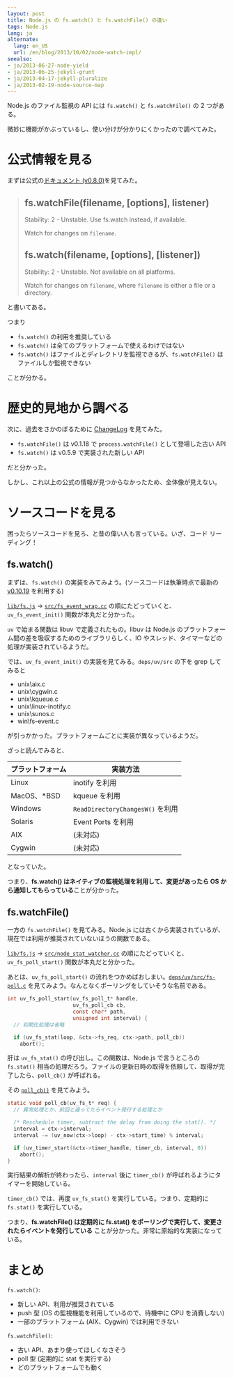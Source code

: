 ```yaml
---
layout: post
title: Node.js の fs.watch() と fs.watchFile() の違い
tags: Node.js
lang: ja
alternate:
  lang: en_US
  url: /en/blog/2013/10/02/node-watch-impl/
seealso:
- ja/2013-06-27-node-yield
- ja/2013-06-25-jekyll-grunt
- ja/2013-04-17-jekyll-pluralize
- ja/2013-02-19-node-source-map
---
```

Node.js のファイル監視の API には `fs.watch()` と `fs.watchFile()` の 2 つがある。

微妙に機能がかぶっているし、使い分けが分かりにくかったので調べてみた。


公式情報を見る
==============

まずは公式の[ドキュメント (v0.8.0)](http://nodejs.org/docs/v0.8.0/api/fs.html#fs_fs_watchfile_filename_options_listener)を見てみた。

> ## fs.watchFile(filename, [options], listener)
>
> Stability: 2 - Unstable.  Use fs.watch instead, if available.
>
> Watch for changes on `filename`.
>
> ## fs.watch(filename, [options], [listener])
>
> Stability: 2 - Unstable.  Not available on all platforms.
>
> Watch for changes on `filename`, where `filename` is either a file or a directory.

と書いてある。

つまり

* `fs.watch()` の利用を推奨している
* `fs.watch()` は全てのプラットフォームで使えるわけではない
* `fs.watch()` はファイルとディレクトリを監視できるが、`fs.watchFile()` はファイルしか監視できない

ことが分かる。


歴史的見地から調べる
====================

次に、過去をさかのぼるために [ChangeLog](https://github.com/joyent/node/blob/master/ChangeLog) を見てみた。

* `fs.watchFile()` は v0.1.18 で `process.watchFile()` として登場した古い API
* `fs.watch()` は v0.5.9 で実装された新しい API

だと分かった。

しかし、これ以上の公式の情報が見つからなかったため、全体像が見えない。


ソースコードを見る
==================

困ったらソースコードを見ろ、と昔の偉い人も言っている。いざ、コード リーディング！

fs.watch()
----------

まずは、`fs.watch()` の実装をみてみよう。(ソースコードは執筆時点で最新の [v0.10.19] を利用する)

[`lib/fs.js`] → [`src/fs_event_wrap.cc`] の順にたどっていくと、`uv_fs_event_init()` 関数が本丸だと分かった。

`uv` で始まる関数は libuv で定義されたもの。libuv は Node.js のプラットフォーム間の差を吸収するためのライブラリらしく、IO やスレッド、タイマーなどの処理が実装されているようだ。

では、`uv_fs_event_init()` の実装を見てみる。`deps/uv/src` の下を grep してみると

* unix\aix.c
* unix\cygwin.c
* unix\kqueue.c
* unix\linux-inotify.c
* unix\sunos.c
* win\fs-event.c

が引っかかった。プラットフォームごとに実装が異なっているようだ。

ざっと読んでみると、

プラットフォーム | 実装方法
-----------------|---------------------------------
Linux            | inotify を利用
MacOS、*BSD      | kqueue を利用
Windows          | `ReadDirectoryChangesW()` を利用
Solaris          | Event Ports を利用
AIX              | (未対応)
Cygwin           | (未対応)

となっていた。

つまり、**fs.watch() はネイティブの監視処理を利用して、変更があったら OS から通知してもらっている**ことが分かった。


fs.watchFile()
--------------

一方の `fs.watchFile()` を見てみる。Node.js には古くから実装されているが、現在では利用が推奨されていないほうの関数である。

[`lib/fs.js`] → [`src/node_stat_watcher.cc`] の順にたどっていくと、`uv_fs_poll_start()` 関数が本丸だと分かった。

あとは、`uv_fs_poll_start()` の流れをつかめばおしまい。[`deps/uv/src/fs-poll.c`] を見てみよう。なんとなくポーリングをしていそうな名前である。

```c
int uv_fs_poll_start(uv_fs_poll_t* handle,
                     uv_fs_poll_cb cb,
                     const char* path,
                     unsigned int interval) {
  // 初期化処理は省略

  if (uv_fs_stat(loop, &ctx->fs_req, ctx->path, poll_cb))
    abort();
```

肝は `uv_fs_stat()` の呼び出し。この関数は、Node.js で言うところの `fs.stat()` 相当の処理だろう。ファイルの更新日時の取得を依頼して、取得が完了したら、`poll_cb()` が呼ばれる。

その [`poll_cb()`] を見てみよう。

```c
static void poll_cb(uv_fs_t* req) {
  // 異常処理とか、前回と違ってたらイベント発行する処理とか

  /* Reschedule timer, subtract the delay from doing the stat(). */
  interval = ctx->interval;
  interval -= (uv_now(ctx->loop) - ctx->start_time) % interval;

  if (uv_timer_start(&ctx->timer_handle, timer_cb, interval, 0))
    abort();
}

```

実行結果の解析が終わったら、`interval` 後に `timer_cb()` が呼ばれるようにタイマーを開始している。

`timer_cb()` では、再度 `uv_fs_stat()` を実行している。つまり、定期的に `fs.stat()` を実行している。


つまり、**fs.watchFile() は定期的に fs.stat() をポーリングで実行して、変更されたらイベントを発行している** ことが分かった。非常に原始的な実装になっている。


まとめ
======

`fs.watch()`:

  * 新しい API、利用が推奨されている
  * push 型 (OS の監視機能を利用しているので、待機中に CPU を消費しない)
  * 一部のプラットフォーム (AIX、Cygwin) では利用できない

`fs.watchFile()`:

  * 古い API、あまり使ってほしくなさそう
  * poll 型 (定期的に stat を実行する)
  * どのプラットフォームでも動く


[v0.10.19]: https://github.com/joyent/node/tree/v0.10.19
[`lib/fs.js`]: https://github.com/joyent/node/blob/v0.10.19/lib/fs.js
[`src/fs_event_wrap.cc`]: https://github.com/joyent/node/blob/v0.10.19/src/fs_event_wrap.cc#L102
[`src/node_stat_watcher.cc`]: https://github.com/joyent/node/blob/v0.10.19/src/node_stat_watcher.cc#L112
[`deps/uv/src/fs-poll.c`]: https://github.com/joyent/node/blob/v0.10.19/deps/uv/src/fs-poll.c#L56
[`poll_cb()`]: https://github.com/joyent/node/blob/v0.10.19/deps/uv/src/fs-poll.c#L139
